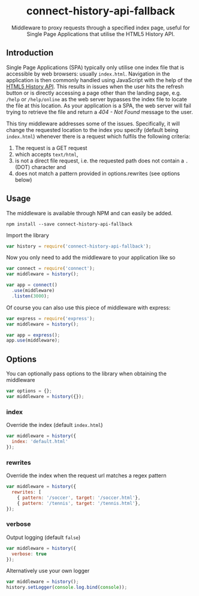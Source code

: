 <h1 align="center">connect-history-api-fallback</h1>
<p align="center">Middleware to proxy requests through a specified index page, useful for Single Page Applications that utilise the HTML5 History API.</p>

## Introduction

Single Page Applications (SPA) typically only utilise one index file that is
accessible by web browsers: usually `index.html`. Navigation in the application
is then commonly handled using JavaScript with the help of the
[HTML5 History API](http://www.w3.org/html/wg/drafts/html/master/single-page.html#the-history-interface).
This results in issues when the user hits the refresh button or is directly
accessing a page other than the landing page, e.g. `/help` or `/help/online`
as the web server bypasses the index file to locate the file at this location.
As your application is a SPA, the web server will fail trying to retrieve the file and return a *404 - Not Found*
message to the user.

This tiny middleware addresses some of the issues. Specifically, it will change
the requested location to the index you specify (default being `index.html`)
whenever there is a request which fulfils the following criteria:

 1. The request is a GET request
 2. which accepts `text/html`,
 3. is not a direct file request, i.e. the requested path does not contain a
    `.` (DOT) character and
 4. does not match a pattern provided in options.rewrites (see options below)

## Usage

The middleware is available through NPM and can easily be added.

```
npm install --save connect-history-api-fallback
```

Import the library

```javascript
var history = require('connect-history-api-fallback');
```

Now you only need to add the middleware to your application like so

```javascript
var connect = require('connect');
var middleware = history();

var app = connect()
  .use(middleware)
  .listen(3000);
```

Of course you can also use this piece of middleware with express:

```javascript
var express = require('express');
var middleware = history();

var app = express();
app.use(middleware);
```

## Options

You can optionally pass options to the library when obtaining the middleware

```javascript
var options = {};
var middleware = history({});
```

### index

Override the index (default `index.html`)

```javascript
var middleware = history({
  index: 'default.html'
});
```

### rewrites

Override the index when the request url matches a regex pattern

```javascript
var middleware = history({
  rewrites: [
    { pattern: '/soccer', target: '/soccer.html'},
    { pattern: '/tennis', target: '/tennis.html'},
});
```

### verbose

Output logging (default `false`)

```javascript
var middleware = history({
  verbose: true
});
```

Alternatively use your own logger

```javascript
var middleware = history();
history.setLogger(console.log.bind(console));
```
